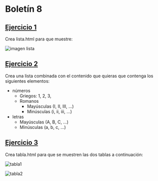 # Boletín 8

## [Ejercicio 1](/lista.html)
Crea lista.html para que muestre:

![imagen lista](https://danielcastelao.esemtia.net/moodle/pluginfile.php/9764/mod_assign/intro/Captura%20de%20pantalla%202021-11-21%20a%20las%2017.20.40.png)

## [Ejercicio 2](/listacombinada.html)
Crea una lista combinada con el contenido que quieras que contenga los siguientes elementos:

- números
  - Griegos: 1, 2, 3,
  - Romanos
    - Mayúsculas (I, II, III, ...)
    - Minúsculas (i, ii, iii, ...)
- letras
  - Mayúsculas (A, B, C, ...)
  - Minúsculas (a, b, c, ...)

## [Ejercicio 3](/tabla.html)
Crea tabla.html para que se muestren las dos tablas a continuación:

![tabla1](https://danielcastelao.esemtia.net/moodle/pluginfile.php/9764/mod_assign/intro/Captura%20de%20pantalla%202021-11-21%20a%20las%2017.23.59.png)

![tabla2](https://danielcastelao.esemtia.net/moodle/pluginfile.php/9764/mod_assign/intro/Captura%20de%20pantalla%202021-11-21%20a%20las%2018.53.46.png)